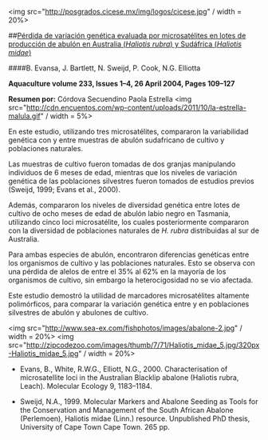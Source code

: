 <img src="http://posgrados.cicese.mx/img/logos/cicese.jpg" / width = 20%>

##[Pérdida de variación genética evaluada por microsatélites en lotes de producción de abulón en Australia (*Haliotis rubra*) y Sudáfrica (*Haliotis midae*)](http://www.sciencedirect.com/science/article/pii/S0044848603006665)

####B. Evansa, J. Bartlett, N. Sweijd, P. Cook, N.G. Elliotta

**Aquaculture volume 233, Issues 1–4, 26 April 2004, Pages 109–127**

**Resumen por:** Córdova Secuendino Paola Estrella 
<img src="http://cdn.encuentos.com/wp-content/uploads/2011/10/la-estrella-malula.gif" / width = 5%>

En este estudio, utilizando tres microsatélites, compararon la variabilidad genética con y  entre muestras de abulón sudafricano de cultivo y poblaciones naturales. 

Las muestras de cultivo fueron tomadas de dos granjas manipulando individuos de 6 meses de edad, mientras que los niveles de variación genética de las poblaciones silvestres fueron tomados de estudios previos (Sweijd, 1999; Evans et al., 2000). 

Además, compararon los niveles de diversidad genética entre lotes de cultivo de  ocho meses de edad de abulón labio negro  en Tasmania, utilizando cinco loci microsatélite, los cuales posteriormente compararon con la diversidad de poblaciones naturales de *H. rubra* distribuidas al sur de Australia.

Para ambas especies de abulón, encontraron diferencias genéticas entre los organismos de cultivo y las poblaciones naturales. Esto se observa con una pérdida de alelos de entre el 35% al 62% en la mayoría de los organismos de cultivo, sin embargo la heterocigosidad no se vio afectada.

Este estudio demostró la utilidad de marcadores microsatélites altamente polimórficos, para comparar la variación genética entre y en poblaciones silvestres de abulón  y abulones de cultivo.

<img src="http://www.sea-ex.com/fishphotos/images/abalone-2.jpg" / width = 20%>
<img src="http://zipcodezoo.com/images/thumb/7/71/Haliotis_midae_5.jpg/320px-Haliotis_midae_5.jpg" / width = 20%>

* Evans, B., White, R.W.G., Elliott, N.G., 2000. Characterisation of microsatellite loci in the Australian Blacklip abalone (Haliotis rubra, Leach). Molecular Ecology 9, 1183–1184.

* Sweijd, N.A., 1999. Molecular Markers and Abalone Seeding as Tools for the Conservation and Management of the South African Abalone (Perlemoen), Haliotis midae (Linn.) resource. Unpublished PhD thesis, University of Cape Town Cape Town. 265 pp.
